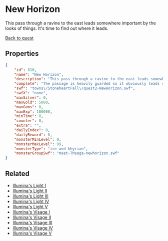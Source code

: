 # New Horizon

This pass through a ravine to the east leads somewhere important by the looks of things.  It's time to find out where it leads.

[Back to quest](../quests.md)

## Properties

```json
{
    "id": 810,
    "name": "New Horizon",
    "description": "This pass through a ravine to the east leads somewhere important by the looks of things.  It's time to find out where it leads.",
    "complete": "The passage is heavily guarded so it obviously leads somewhere important.  I wonder what's behind the door.",
    "swf": "towns\/StoneheartFall\/quest2-NewHorizon.swf",
    "swfX": "none",
    "maxSilver": 0,
    "maxGold": 5000,
    "maxGems": 0,
    "maxExp": 100000,
    "minTime": 0,
    "counter": 0,
    "extra": "",
    "dailyIndex": 0,
    "dailyReward": 0,
    "monsterMinLevel": 0,
    "monsterMaxLevel": 99,
    "monsterType": "ice and khyrian",
    "monsterGroupSwf": "mset-TMsaga-newhorizon.swf"
}
```

## Related

- [Illumina's Light I](../items/5883-illumina-s-light-i.md)
- [Illumina's Light II](../items/5884-illumina-s-light-ii.md)
- [Illumina's Light III](../items/5885-illumina-s-light-iii.md)
- [Illumina's Light IV](../items/5886-illumina-s-light-iv.md)
- [Illumina's Light V](../items/5887-illumina-s-light-v.md)
- [Illumina's Visage I](../items/5888-illumina-s-visage-i.md)
- [Illumina's Visage II](../items/5889-illumina-s-visage-ii.md)
- [Illumina's Visage III](../items/5890-illumina-s-visage-iii.md)
- [Illumina's Visage IV](../items/5891-illumina-s-visage-iv.md)
- [Illumina's Visage V](../items/5892-illumina-s-visage-v.md)

